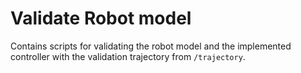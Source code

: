 # Validate Robot model

Contains scripts for validating the robot model and the implemented controller with the validation trajectory from `/trajectory`.